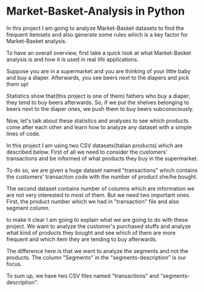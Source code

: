 # Market-Basket-Analysis in Python
In this project I am going to analyze Market-Basket datasets to find the frequent itemsets and also generate some rules which is a key factor for Market-Basket analysis.

To have an overall overview, first take a quick look at what Market-Basket analysis is and how it is used in real life applications.

Suppose you are in a supermarket and you are thinking of your little baby and buy a diaper. Afterwards, you see beers next to the diapers and pick them up!

Statistics show that(this project is one of them) fathers who buy a diaper, they tend to buy beers afterwards. So, if we put the shelves belonging to beers next to the diaper ones, we push them to buy beers subconsciously.

Now, let's talk about these statistics and analyses to see which products come after each other and learn how to analyze any dataset with a simple lines of code.

In this project I am using two CSV datasets(Italian products) which are described below. First of all we need to consider the customers' transactions and be informed of what products they buy in the supermarket.

To do so, we are given a huge dataset named "transactions" which contains the customers' transaction code with the number of product she/he bought.

The second dataset contains number of columns which are information we are not very interested to most of them. But we need two important ones. First, the product number which we had in "transaction" file and also segment column.

to make it clear I am going to explain what we are going to do with these project. We want to analyze the customer's purchased stuffs and analyze what kind of products they bought and see which of them are more frequent and which item they are tending to buy afterwards.

The difference here is that we want to analyze the segments and not the products. The column "Segmento" in the "segments-description" is our focus.

To sum up, we have two CSV files named "transactions" and "segments-description".
